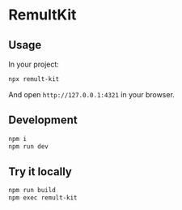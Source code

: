 # RemultKit

## Usage

In your project:

```bash
npx remult-kit
```

And open `http://127.0.0.1:4321` in your browser.

## Development

```bash
npm i
npm run dev
```

## Try it locally

```bash
npm run build
npm exec remult-kit
```
